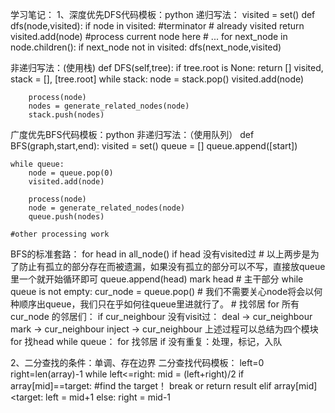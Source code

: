 学习笔记：
1、深度优先DFS代码模板：python
递归写法：
visited = set()
def dfs(node,visited):
    if node in visited:   #terminator
        # already visited
        return
    visited.add(node)
    #process current node here
    # ...
    for next_node in node.children():
        if next_node not in visited:
            dfs(next_node,visited)

非递归写法：(使用栈)
def DFS(self,tree):
    if tree.root is None:
        return []
    visited, stack = [], [tree.root]
    while stack:
        node = stack.pop()
        visited.add(node)


        process(node)
        nodes = generate_related_nodes(node)
        stack.push(nodes)



广度优先BFS代码模板：python
非递归写法：（使用队列）
def BFS(graph,start,end):
    visited = set()
    queue = []
    queue.append([start])

    while queue:
        node = queue.pop(0)
        visited.add(node)

        process(node)
        node = generate_related_nodes(node)
        queue.push(nodes)
    
    #other processing work


BFS的标准套路：
for head in all_node()
    if head 没有visited过   # 以上两步是为了防止有孤立的部分存在而被遗漏，如果没有孤立的部分可以不写，直接放queue里一个就开始循环即可
        queue.append(head)
        mark head
        # 主干部分
        while queue is not empty:
            cur_node = queue.pop() # 我们不需要关心node将会以何种顺序出queue，我们只在乎如何往queue里进就行了。
            # 找邻居
            for 所有 cur_node 的邻居们：
                if cur_neighbour 没有visit过：
                    deal -> cur_neighbour
                    mark -> cur_neighbour
                    inject -> cur_neighbour
上述过程可以总结为四个模块
for 找head
    while queue：
        for 找邻居
            if 没有重复：处理，标记，入队


2、二分查找的条件：单调、存在边界
二分查找代码模板：
left=0
right=len(array)-1
while left<=right:
	mid = (left+right)/2
	if array[mid]==target:
		#find the target！
		break or return result
	elif array[mid]<target:
		left = mid+1
	else:
		right = mid-1
